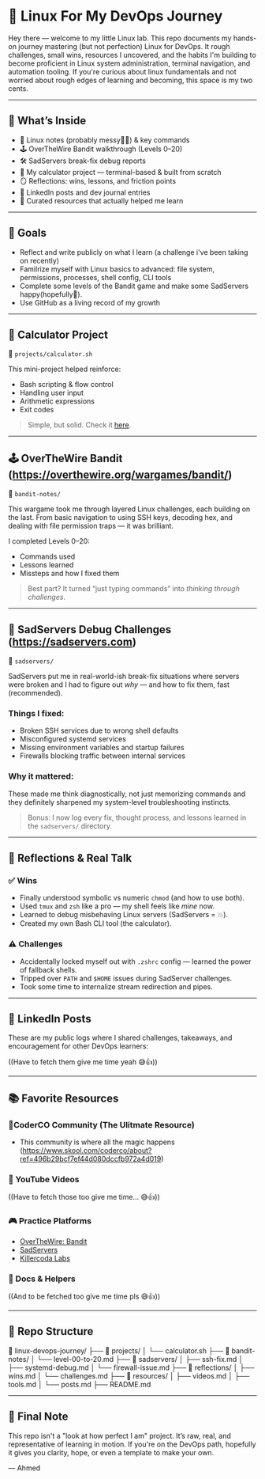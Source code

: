 # 🐧 Linux For My DevOps Journey

Hey there — welcome to my little Linux lab.
This repo documents my hands-on journey mastering (but not perfection) Linux for DevOps. It rough challenges, small wins, resources I uncovered, 
and the habits I'm building to become proficient in Linux system administration, terminal navigation, and automation tooling.
If you're curious about linux fundamentals and not worried about rough edges of learning and becoming, this space is my two cents.

---

## 📌 What’s Inside

- 🧠 Linux notes (probably messy😵‍💫) & key commands  
- 🕹 OverTheWire Bandit walkthrough (Levels 0–20)  
- 🛠 SadServers break-fix debug reports  
- 🧮 My calculator project — terminal-based & built from scratch  
- 🪞 Reflections: wins, lessons, and friction points  
- 🔗 LinkedIn posts and dev journal entries  
- 🎯 Curated resources that actually helped me learn

---

## 🚀 Goals

- Reflect and write publicly on what I learn (a challenge i've been taking on recently)
- Familrize myself with Linux basics to advanced: file system, permissions, processes, shell config, CLI tools  
- Complete some levels of the Bandit game and make some SadServers happy(hopefully🤞).  
- Use GitHub as a living record of my growth

---

## 🧮 Calculator Project

📁 `projects/calculator.sh`

This mini-project helped reinforce:
- Bash scripting & flow control
- Handling user input
- Arithmetic expressions
- Exit codes

> Simple, but solid. Check it [here](.[/projects/calculator.sh](https://github.com/AhmedMHCodeLab/My-CoderCo-Hub/tree/main/Linux/Octal%20chmod%20Calculator)).

---
## 🕹 OverTheWire Bandit (https://overthewire.org/wargames/bandit/)

📁 `bandit-notes/`

This wargame took me through layered Linux challenges, each building on the last. From basic navigation to using SSH keys, decoding hex, and dealing with file permission traps — it was brilliant.

I completed Levels 0–20:
- Commands used  
- Lessons learned  
- Missteps and how I fixed them

> Best part? It turned “just typing commands” into *thinking through challenges*.

---

## 🧩 SadServers Debug Challenges (https://sadservers.com)

📁 `sadservers/`

SadServers put me in real-world-ish break-fix situations where servers were broken and I had to figure out *why* — and how to fix them, fast (recommended).

### Things I fixed:
- Broken SSH services due to wrong shell defaults  
- Misconfigured systemd services  
- Missing environment variables and startup failures  
- Firewalls blocking traffic between internal services  

### Why it mattered:
These made me think diagnostically, not just memorizing commands and they definitely sharpened my system-level troubleshooting instincts.

> Bonus: I now log every fix, thought process, and lessons learned in the `sadservers/` directory.

---

## 🧠 Reflections & Real Talk

### ✅ Wins
- Finally understood symbolic vs numeric `chmod` (and how to use both).
- Used `tmux` and `zsh` like a pro — my shell feels like *mine* now.
- Learned to debug misbehaving Linux servers (SadServers = 💥).
- Created my own Bash CLI tool (the calculator).

### ⚠️ Challenges
- Accidentally locked myself out with `.zshrc` config — learned the power of fallback shells.
- Tripped over `PATH` and `$HOME` issues during SadServer challenges.
- Took some time to internalize stream redirection and pipes.

---

## 🔗 LinkedIn Posts

These are my public logs where I shared challenges, takeaways, and encouragement for other DevOps learners:

((Have to fetch them give me time yeah 😅👍))


---

## 📚 Favorite Resources

### 👥CoderCO Community (The Ulitmate Resource)
- This community is where all the magic happens (https://www.skool.com/coderco/about?ref=496b29bcf7ef44d080dccfb972a4d019)

### 🎥 YouTube Videos
((Have to fetch those too give me time... 😅👍))

### 🎮 Practice Platforms
- [OverTheWire: Bandit](https://overthewire.org/wargames/bandit/)
- [SadServers](https://sadservers.com/)
- [Killercoda Labs](https://killercoda.com/)

### 🧾 Docs & Helpers
((And to be fetched too give me time pls 😅👍))

---

## 📁 Repo Structure

📁 linux-devops-journey/
├── 📂 projects/
│ └── calculator.sh
├── 📂 bandit-notes/
│ └── level-00-to-20.md
├── 📂 sadservers/
│ ├── ssh-fix.md
│ ├── systemd-debug.md
│ └── firewall-issue.md
├── 📂 reflections/
│ ├── wins.md
│ └── challenges.md
├── 📂 resources/
│ ├── videos.md
│ ├── tools.md
│ └── posts.md
├── README.md

---

## 🏁 Final Note

This repo isn't a "look at how perfect I am" project. It’s raw, real, and representative of learning in motion.
If you're on the DevOps path, hopefully it gives you clarity, hope, or even a template to make your own.

—
Ahmed


